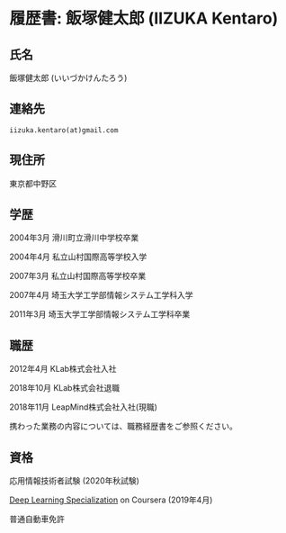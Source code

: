 # 履歴書: 飯塚健太郎 (IIZUKA Kentaro)

## 氏名

飯塚健太郎 (いいづかけんたろう)

## 連絡先

`iizuka.kentaro(at)gmail.com`

## 現住所

東京都中野区

## 学歴

2004年3月 滑川町立滑川中学校卒業

2004年4月 私立山村国際高等学校入学

2007年3月 私立山村国際高等学校卒業

2007年4月 埼玉大学工学部情報システム工学科入学

2011年3月 埼玉大学工学部情報システム工学科卒業

## 職歴

2012年4月 KLab株式会社入社

2018年10月 KLab株式会社退職

2018年11月 LeapMind株式会社入社(現職)

携わった業務の内容については、職務経歴書をご参照ください。

## 資格

応用情報技術者試験 (2020年秋試験)

[Deep Learning Specialization](https://coursera.org/share/6e35705f3383f7161aea89bb2cc84dc4) on Coursera (2019年4月)

普通自動車免許
